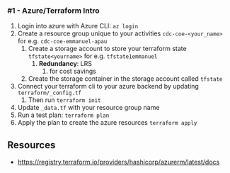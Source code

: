 ### #1 - Azure/Terraform Intro
1. Login into azure with Azure CLI: `az login`
2. Create a resource group unique to your activities `cdc-coe-<your_name>` for e.g. `cdc-coe-emmanuel-apau`
   1. Create a storage account to store your terraform state `tfstate<yourname>` for e.g. `tfstate1emmanuel`
      1. **Redundancy**: LRS
         1. for cost savings
   2. Create the storage container in the storage account called `tfstate`
3. Connect your terraform cli to your azure backend by updating `terraform/_config.tf`
   1. Then run `terraform init`
4. Update `_data.tf` with your resource group name
5. Run a test plan: `terraform plan`
6. Apply the plan to create the azure resources `terraform apply`

## Resources
- https://registry.terraform.io/providers/hashicorp/azurerm/latest/docs
